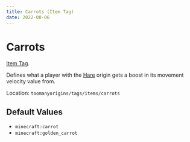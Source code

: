 ```yaml
---
title: Carrots (Item Tag)
date: 2022-08-06
---
```

# Carrots

[Item Tag](../tags.md).

Defines what a player with the [Hare](../origins/hare.md) origin gets a boost in its movement velocity value from.

Location: `toomanyorigins/tags/items/carrots`

## Default Values
- `minecraft:carrot`
- `minecraft:golden_carrot`